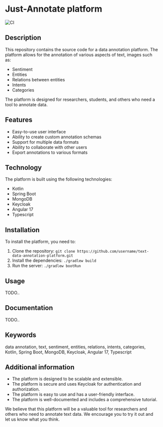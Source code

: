 # Just-Annotate platform

![CI](https://github.com/tomaszjopek/just-annotate/actions/workflows/gradle.yml/badge.svg)

## Description

This repository contains the source code for a data annotation platform. The platform allows for the annotation of various aspects of text, images such as:

- Sentiment
- Entities
- Relations between entities
- Intents
- Categories

The platform is designed for researchers, students, and others who need a tool to annotate data.

## Features
- Easy-to-use user interface
- Ability to create custom annotation schemas
- Support for multiple data formats
- Ability to collaborate with other users
- Export annotations to various formats

## Technology
The platform is built using the following technologies:
- Kotlin
- Spring Boot
- MongoDB
- Keycloak
- Angular 17
- Typescript

## Installation
To install the platform, you need to:

1. Clone the repository:
```git clone https://github.com/username/text-data-annotation-platform.git```
2. Install the dependencies: `./gradlew build`
3. Run the server: `./gradlew bootRun`

## Usage
TODO..

## Documentation
TODO..

## Keywords
data annotation, text, sentiment, entities, relations, intents, categories, Kotlin, Spring Boot, MongoDB, Keycloak, Angular 17, Typescript

## Additional information
- The platform is designed to be scalable and extensible.
- The platform is secure and uses Keycloak for authentication and authorization.
- The platform is easy to use and has a user-friendly interface.
- The platform is well-documented and includes a comprehensive tutorial.

We believe that this platform will be a valuable tool for researchers and others who need to annotate text data. We encourage you to try it out and let us know what you think.